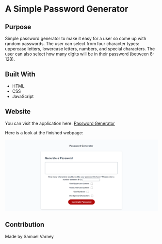 # A Simple Password Generator

## Purpose
Simple password generator to make it easy for a user so come up with random passwords. The user can select from four 
character types: uppercase letters, lowercase letters, numbers, and special characters. The user can also select how many 
digits will be in their password (between 8-128).

## Built With
* HTML
* CSS
* JavaScript

## Website
You can visit the application here: [Password Generator](https://samvrny.github.io/a-simple-password-generator/)

Here is a look at the finished webpage:

![](./assets/images/generator.png)

## Contribution
Made by Samuel Varney